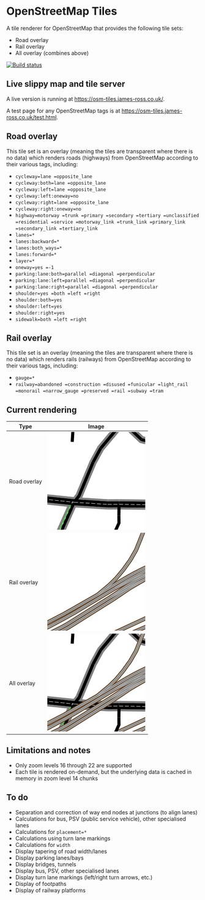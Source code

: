 # OpenStreetMap Tiles

A tile renderer for OpenStreetMap that provides the following tile sets:

- Road overlay
- Rail overlay
- All overlay (combines above)

[![Build status](https://ci.appveyor.com/api/projects/status/n7l46b5cjdrxhtmg?svg=true)](https://ci.appveyor.com/project/twpol/osm-tiles)

## Live slippy map and tile server

A live version is running at https://osm-tiles.james-ross.co.uk/.

A test page for any OpenStreetMap tags is at https://osm-tiles.james-ross.co.uk/test.html.

## Road overlay

This tile set is an overlay (meaning the tiles are transparent where there is no data) which renders roads (highways) from OpenStreetMap according to their various tags, including:

- `cycleway=lane =opposite_lane`
- `cycleway:both=lane =opposite_lane`
- `cycleway:left=lane =opposite_lane`
- `cycleway:left:oneway=no`
- `cycleway:right=lane =opposite_lane`
- `cycleway:right:oneway=no`
- `highway=motorway =trunk =primary =secondary =tertiary =unclassified =residential =service =motorway_link =trunk_link =primary_link =secondary_link =tertiary_link`
- `lanes=*`
- `lanes:backward=*`
- `lanes:both_ways=*`
- `lanes:forward=*`
- `layer=*`
- `oneway=yes =-1`
- `parking:lane:both=parallel =diagonal =perpendicular`
- `parking:lane:left=parallel =diagonal =perpendicular`
- `parking:lane:right=parallel =diagonal =perpendicular`
- `shoulder=yes =both =left =right`
- `shoulder:both=yes`
- `shoulder:left=yes`
- `shoulder:right=yes`
- `sidewalk=both =left =right`

## Rail overlay

This tile set is an overlay (meaning the tiles are transparent where there is no data) which renders rails (railways) from OpenStreetMap according to their various tags, including:

- `gauge=*`
- `railway=abandoned =construction =disused =funicular =light_rail =monorail =narrow_gauge =preserved =rail =subway =tram`

## Current rendering

| Type | Image |
|---|---|
| Road overlay | ![Example road tile](Documentation/roads-18-131004-87172.png) |
| Rail overlay | ![Example rail tile](Documentation/rails-18-131004-87172.png) |
| All overlay  | ![Example all tile](Documentation/all-18-131004-87172.png) |

## Limitations and notes

- Only zoom levels 16 through 22 are supported
- Each tile is rendered on-demand, but the underlying data is cached in memory in zoom level 14 chunks

## To do

- Separation and correction of way end nodes at junctions (to align lanes)
- Calculations for bus, PSV (public service vehicle), other specialised lanes
- Calculations for `placement=*`
- Calculations using turn lane markings
- Calculations for `width`
- Display tapering of road width/lanes
- Display parking lanes/bays
- Display bridges, tunnels
- Display bus, PSV, other specialised lanes
- Display turn lane markings (left/right turn arrows, etc.)
- Display of footpaths
- Display of railway platforms
